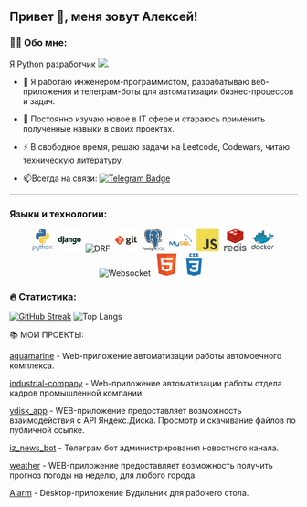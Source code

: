 ## Привет 👋, меня зовут Алексей!

<!--
**SwedL/SwedL** is a ✨ _special_ ✨ repository because its `README.md` (this file) appears on your GitHub profile.

Here are some ideas to get you started:

- 🔭 I’m currently working on ...
- 🌱 I’m currently learning ...
- 👯 I’m looking to collaborate on ...
- 🤔 I’m looking for help with ...
- 💬 Ask me about ...
- 📫 How to reach me: ...
- 😄 Pronouns: ...
- ⚡ Fun fact: ...
-->

### :man_technologist: Обо мне:
Я Python разработчик <img src="https://media.giphy.com/media/m6pvmOSXuTEPaKFWBz/giphy.gif" width="30">.
- :telescope: Я работаю инженером-программистом, разрабатываю веб-приложения и телеграм-боты для автоматизации бизнес-процессов и задач.

- :seedling: Постоянно изучаю новое в IT сфере и стараюсь применить полученные навыки в своих проектах.

- :zap: В свободное время, решаю задачи на Leetcode, Codewars, читаю техническую литературу.

- :mailbox:Всегда на связи: [![Telegram Badge](https://img.shields.io/badge/-@swed555-blue?style=flat&logo=Telegram&logoColor=white)](https://t.me/osminin555)

---
### Языки и технологии:
<div id="badges" align="center">
  <img src="https://github.com/devicons/devicon/blob/master/icons/python/python-original-wordmark.svg" title="Python" alt="Python" width="40" height="40"/>&nbsp;
  <img src="https://github.com/devicons/devicon/blob/master/icons/django/django-plain-wordmark.svg" title="Django" alt="Django" width="40" height="40"/>&nbsp;
  <img src="https://img.shields.io/badge/DRF-2C2C2C?style=for-the-badge&logo=DRF&logoColor=red" title="DRF" alt="DRF" width="40" height="40"/>&nbsp;
<!--   <img src="https://github.com/devicons/devicon/blob/master/icons/djangorest/djangorest-line-wordmark.svg" title="DRF" alt="DRF" width="40" height="40"/>&nbsp; -->
<!--   <img src="https://i.ibb.co/tQPwNXY/DRF.png" title="DRF" alt="DRF" width="40" height="40"/>&nbsp; -->
  <img src="https://github.com/devicons/devicon/blob/master/icons/git/git-original-wordmark.svg" title="Git" alt="Git" width="40" height="40"/>&nbsp;
  <img src="https://github.com/devicons/devicon/blob/master/icons/postgresql/postgresql-original-wordmark.svg" title="PostgreSQL" alt="PostgreSQL" width="40" height="40"/>&nbsp;
  <img src="https://github.com/devicons/devicon/blob/master/icons/mysql/mysql-original-wordmark.svg" title="MySQL" alt="MySQL" width="40" height="40"/>&nbsp;
  <img src="https://github.com/devicons/devicon/blob/master/icons/javascript/javascript-original.svg" title="JavaScript" alt="JavaScript" width="40" height="40"/>&nbsp;
  <img src="https://github.com/devicons/devicon/blob/master/icons/redis/redis-original-wordmark.svg" title="Redis" alt="Redis" width="40" height="40"/>&nbsp;
  <img src="https://github.com/devicons/devicon/blob/master/icons/docker/docker-original-wordmark.svg" title="Docker" alt="Docker" width="40" height="40"/>&nbsp;
<!--   <img src="https://github.com/devicons/devicon/blob/master/icons/swagger/swagger-original-wordmark.svg" title="Swagger" alt="Swagger" width="40" height="40"/>&nbsp; -->
  <img src="https://i.ibb.co/k8BsT8b/websocket-1.png" title="Websocket" alt="Websocket" width="40" height="40"/>&nbsp;
<!--   <img src="https://github.com/devicons/devicon/blob/master/icons/selenium/selenium-original.svg"  title="Selenium" alt="Selenium" width="40" height="40"/>&nbsp; -->
<!--   <img src="https://github.com/devicons/devicon/blob/master/icons/sass/sass-original.svg"  title="Sass" alt="Sass" width="40" height="40"/>&nbsp; -->
  <img src="https://github.com/devicons/devicon/blob/master/icons/html5/html5-original.svg" title="HTML5" alt="HTML" width="40" height="40"/>&nbsp;
  <img src="https://github.com/devicons/devicon/blob/master/icons/css3/css3-plain-wordmark.svg"  title="CSS3" alt="CSS" width="40" height="40"/>&nbsp;
<!--   <img src="https://github.com/devicons/devicon/blob/master/icons/qt/qt-original.svg" title="Qt" alt="Qt" width="40" height="40"/>&nbsp; -->
</div>


### :fire: Статистика:
[![GitHub Streak](https://github-readme-streak-stats.herokuapp.com?user=swedl&theme=github-dark-blue&hide_border=true)](https://git.io/streak-stats)
 ![Top Langs](https://github-readme-stats.vercel.app/api/top-langs/?username=swedl&theme=github_dark&hide_border=true&layout=compact)

:books: МОИ ПРОЕКТЫ:

<a href="https://github.com/SwedL/aquamarine">aquamarine</a> - Web-приложение автоматизации работы автомоечного комплекса.

<a href="https://github.com/SwedL/industrial-company">industrial-company</a> - Web-приложение автоматизации работы отдела кадров промышленной компании.

<a href="https://github.com/SwedL/ydisk_app">ydisk_app</a> - WEB-приложение предоставляет возможность взаимодействия с API Яндекс.Диска.
Просмотр и скачивание файлов по публичной ссылке.

<a href="https://github.com/SwedL/iz_news_bot">iz_news_bot</a> - Телеграм бот администрирования новостного канала.

<a href="https://github.com/SwedL/weather">weather</a> - WEB-приложение предоставляет возможность получить прогноз погоды на неделю, для любого города.

<a href="https://github.com/SwedL/Alarm">Alarm</a> - Desktop-приложение Будильник для рабочего стола.

